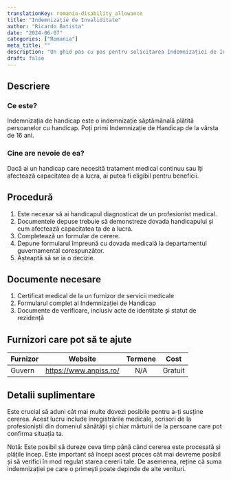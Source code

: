 ```yaml
---
translationKey: romania-disability_allowance
title: "Indemnizație de Invaliditate"
author: "Ricardo Batista"
date: "2024-06-07"
categories: ["Romania"]
meta_title: ""
description: "Un ghid pas cu pas pentru solicitarea Indemnizației de Invaliditate"
draft: false
---
```


## Descriere
### Ce este?
Indemnizația de handicap este o indemnizație săptămânală plătită persoanelor cu handicap. Poți primi Indemnizație de Handicap de la vârsta de 16 ani.

### Cine are nevoie de ea?
Dacă ai un handicap care necesită tratament medical continuu sau îți afectează capacitatea de a lucra, ai putea fi eligibil pentru beneficii.

## Procedură
1. Este necesar să ai handicapul diagnosticat de un profesionist medical.
2. Documentele depuse trebuie să demonstreze dovada handicapului și cum afectează capacitatea ta de a lucra.
3. Completează un formular de cerere.
4. Depune formularul împreună cu dovada medicală la departamentul guvernamental corespunzător.
5. Așteaptă să se ia o decizie.

## Documente necesare
1. Certificat medical de la un furnizor de servicii medicale
2. Formularul complet al Indemnizației de Handicap
3. Documente de verificare, inclusiv acte de identitate și statut de rezidență

## Furnizori care pot să te ajute

| Furnizor        |     Website     |     Termene    |       Cost      |
| --------------- | --------------- |  :-------------: | :-------------: |
| Guvern          |  https://www.anpiss.ro/   |      N/A      |        Gratuit       |

## Detalii suplimentare
Este crucial să aduni cât mai multe dovezi posibile pentru a-ți susține cererea. Acest lucru include înregistrările medicale, scrisori de la profesioniștii din domeniul sănătății și chiar mărturii de la persoane care pot confirma situația ta.

Notă: Este posibil să dureze ceva timp până când cererea este procesată și plățile încep. Este important să începi acest proces cât mai devreme posibil și să verifici în mod regulat starea cererii tale. De asemenea, reține că suma indemnizației pe care o primești poate depinde de alte venituri.